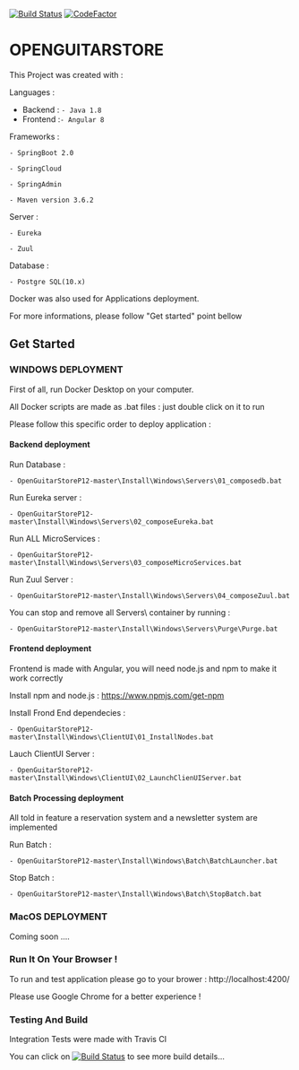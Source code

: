 [![Build Status](https://travis-ci.org/mahxwell/OpenGuitarStoreP12.svg?branch=master)](https://travis-ci.org/mahxwell/OpenGuitarStoreP12) [![CodeFactor](https://www.codefactor.io/repository/github/mahxwell/openguitarstorep12/badge)](https://www.codefactor.io/repository/github/mahxwell/openguitarstorep12)

# OPENGUITARSTORE

This Project was created with :

Languages : 
  - Backend : `- Java 1.8`
  - Frontend :`- Angular 8`
  

Frameworks :

`- SpringBoot 2.0`

`- SpringCloud`

`- SpringAdmin`

`- Maven version 3.6.2`

Server :

`- Eureka`

`- Zuul`

Database :

`- Postgre SQL(10.x)`


Docker was also used for Applications deployment.

For more informations, please follow "Get started" point bellow

## Get Started

### WINDOWS DEPLOYMENT

First of all, run Docker Desktop on your computer.

All Docker scripts are made as .bat files : just double click on it to run

Please follow this specific order to deploy application : 

#### Backend deployment 

Run Database :

`- OpenGuitarStoreP12-master\Install\Windows\Servers\01_composedb.bat`

Run Eureka server :

`- OpenGuitarStoreP12-master\Install\Windows\Servers\02_composeEureka.bat`

Run ALL MicroServices :

`- OpenGuitarStoreP12-master\Install\Windows\Servers\03_composeMicroServices.bat`

Run Zuul Server : 

`- OpenGuitarStoreP12-master\Install\Windows\Servers\04_composeZuul.bat`

You can stop and remove all Servers\ container by running :

`- OpenGuitarStoreP12-master\Install\Windows\Servers\Purge\Purge.bat`

#### Frontend deployment 

Frontend is made with Angular, you will need node.js and npm to make it work correctly

Install npm and node.js : https://www.npmjs.com/get-npm

Install Frond End dependecies : 

`- OpenGuitarStoreP12-master\Install\Windows\ClientUI\01_InstallNodes.bat`

Lauch ClientUI Server :

`- OpenGuitarStoreP12-master\Install\Windows\ClientUI\02_LaunchClienUIServer.bat`

#### Batch Processing deployment 

All told in feature a reservation system and a newsletter system are implemented 

Run Batch : 

`- OpenGuitarStoreP12-master\Install\Windows\Batch\BatchLauncher.bat`

Stop Batch : 

`- OpenGuitarStoreP12-master\Install\Windows\Batch\StopBatch.bat`

### MacOS DEPLOYMENT

Coming soon ....

### Run It On Your Browser !

To run and test application please go to your brower : http://localhost:4200/

Please use Google Chrome for a better experience ! 

### Testing And Build

Integration Tests were made with Travis CI 

You can click on [![Build Status](https://travis-ci.org/mahxwell/OpenGuitarStoreP12.svg?branch=master)](https://travis-ci.org/mahxwell/OpenGuitarStoreP12)  to see more build details...
